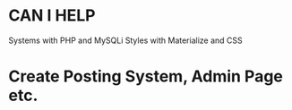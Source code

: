 # CAN I HELP

Systems with PHP and MySQLi
Styles with Materialize and CSS
# Create Posting System, Admin Page etc.
